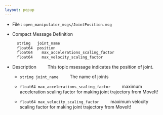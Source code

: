 ```yaml
---
layout: popup
---
```


- File : `open_manipulator_msgs/JointPosition.msg`

- Compact Message Definition

  ```c
    string   joint_name
    float64  position
    float64    max_accelerations_scaling_factor
    float64    max_velocity_scaling_factor
  ```

- Description
&emsp;&emsp; This topic msessage indicates the position of joint. 

  - `string joint_name`
&emsp;&emsp; The name of joints

  - `float64 max_accelerations_scaling_factor`
&emsp;&emsp; maximum acceleration scaling factor for making joint trajectory from MoveIt!

  - `float64 max_velocity_scaling_factor`
&emsp;&emsp; maximum velocity scaling factor for making joint trajectory from MoveIt!

[open_manipulator_msgs/JointPosition]: /docs/en/popup/open_manipulator_msgs_JointPosition/